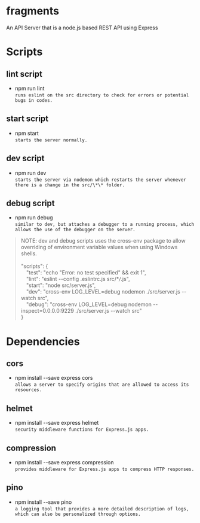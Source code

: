 # fragments

An API Server that is a node.js based REST API using Express

# Scripts

## lint script

- npm run lint<br>
```runs eslint on the src directory to check for errors or potential bugs in codes.```

## start script

- npm start<br>
```starts the server normally.```

## dev script

- npm run dev<br>
```starts the server via nodemon which restarts the server whenever there is a change in the src/\*\* folder.```

## debug script

- npm run debug<br>
```similar to dev, but attaches a debugger to a running process, which allows the use of the debugger on the server.```

> NOTE: dev and debug scripts uses the cross-env package to allow overriding of environment variable values when using Windows shells.<br><br>
"scripts": {<br>
&emsp;"test": "echo \"Error: no test specified\" && exit 1",<br>
&emsp;"lint": "eslint --config .eslintrc.js src/\*_/_.js",<br>
&emsp;"start": "node src/server.js",<br>
&emsp;"dev": "cross-env LOG_LEVEL=debug nodemon ./src/server.js --watch src",<br>
&emsp;"debug": "cross-env LOG_LEVEL=debug nodemon --inspect=0.0.0.0:9229 ./src/server.js --watch src"<br>
}

# Dependencies
## cors
- npm install --save express cors<br>
```allows a server to specify origins that are allowed to access its resources.```

## helmet
- npm install --save express helmet<br>
```security middleware functions for Express.js apps.```

## compression
- npm install --save express compression<br>
```provides middleware for Express.js apps to compress HTTP responses.```

## pino
- npm install --save pino<br>
```a logging tool that provides a more detailed description of logs, which can also be personalized through options.```
